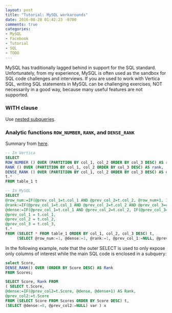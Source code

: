 ```yaml
---
layout: post
title: "Tutorial: MySQL workarounds"
date: 2016-08-28 01:42:23 -0700
comments: true
categories: 
- MySQL
- Facebook
- Tutorial
- SQL
- TODO
---
```


MySQL has traditionally lagged behind in support for the SQL standard. 
Unfortunately, from my experience, MySQL is often used as the sandbox for SQL code challenges and interviews. 
If you are used to work with Vertica SQL, writing SQL statements in MySQL can be challenging exercises, NOT necessarily in a good way, because many useful features are not supported.

<!--more-->

### WITH clause

Use [nested subqueries](http://tdongsi.github.io/blog/2016/08/17/analytic-functions-in-mysql/).

### Analytic functions `ROW_NUMBER`, `RANK`, and `DENSE_RANK`

Summary from [here](http://tdongsi.github.io/blog/2016/08/17/analytic-functions-in-mysql/).

``` sql ROW_NUMBER, RANK, and DENSE_RANK functions in MySQL
-- In Vertica
SELECT
ROW_NUMBER () OVER (PARTITION BY col_1, col_2 ORDER BY col_3 DESC) AS row_number,
RANK () OVER (PARTITION BY col_1, col_2 ORDER BY col_3 DESC) AS rank,
DENSE_RANK () OVER (PARTITION BY col_1, col_2 ORDER BY col_3 DESC) AS dense_rank,
t.*
FROM table_1 t

-- In MySQL
SELECT
@row_num:=IF(@prev_col_1=t.col_1 AND @prev_col_2=t.col_2, @row_num+1, 1) AS row_number,
@rank:=IF(@prev_col_1=t.col_1 AND @prev_col_2=t.col_2 AND @prev_col_3=col_3, @rank, @row_num) AS rank,
@dense:=IF(@prev_col_1=t.col_1 AND @prev_col_2=t.col_2, IF(@prev_col_3=col_3, @dense, @dense+1), 1) AS dense_rank,
@prev_col_1 = t.col_1,
@prev_col_2 = t.col_2,
@prev_col_3 = t.col_3,
t.*
FROM (SELECT * FROM table_1 ORDER BY col_1, col_2, col_3 DESC) t,
     (SELECT @row_num:=1, @dense:=1, @rank:=1, @prev_col_1:=NULL, @prev_col_2:=NULL, @prev_col_3:=NULL) var
```

In the following example, note that the outer SELECT is used to only expose only columns of interest while the main SQL code is enclosed in a subquery:

``` sql Solution in Vertica SQL
select Score,
DENSE_RANK() OVER (ORDER BY Score DESC) AS Rank
FROM Scores;
```

``` sql Solution in MySQL
SELECT Score, Rank FROM
( SELECT t.Score,
@dense:=IF(@prev_col2=t.Score, @dense, @dense+1) AS Rank,
@prev_col2:=t.Score
FROM (SELECT Score FROM Scores ORDER BY Score DESC) t,
(SELECT @dense:=0, @prev_col2:=NULL) var ) x
```